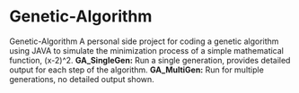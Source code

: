 # Genetic-Algorithm
Genetic-Algorithm A personal side project for coding a genetic algorithm using JAVA to simulate the minimization process of a simple mathematical function, (x-2)^2.    **GA_SingleGen:** Run a single generation, provides detailed output for each step of the algorithm.   **GA_MultiGen:** Run for multiple generations, no detailed output shown.
